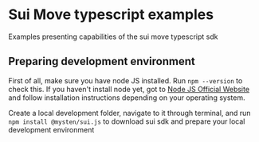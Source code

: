 # Sui Move typescript examples

Examples presenting capabilities of the sui move typescript sdk



## Preparing development environment

First of all, make sure you have node JS installed.  Run `npm --version` to check this. If you haven't install node yet, got to [Node JS Official Website](https://nodejs.org/en/download/) and follow installation instructions depending on your operating system.

Create a local development folder, navigate to it through terminal, and run  `npm install @mysten/sui.js` to download sui sdk and prepare your local development environment
